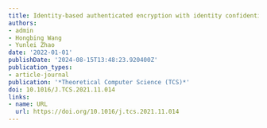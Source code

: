 ```yaml
---
title: Identity-based authenticated encryption with identity confidentiality
authors:
- admin
- Hongbing Wang
- Yunlei Zhao
date: '2022-01-01'
publishDate: '2024-08-15T13:48:23.920400Z'
publication_types:
- article-journal
publication: '*Theoretical Computer Science (TCS)*'
doi: 10.1016/J.TCS.2021.11.014
links:
- name: URL
  url: https://doi.org/10.1016/j.tcs.2021.11.014
---
```

